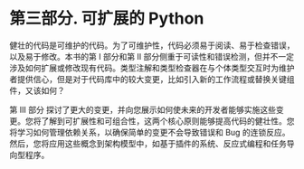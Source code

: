 # 第三部分. 可扩展的 Python

健壮的代码是可维护的代码。为了可维护性，代码必须易于阅读、易于检查错误，以及易于修改。本书的第 I 部分和第 II 部分侧重于可读性和错误检测，但并不一定涉及如何扩展或修改现有代码。类型注解和类型检查器在与个体类型交互时为维护者提供信心，但是对于代码库中的较大变更，比如引入新的工作流程或替换关键组件，又该如何？

第 III 部分 探讨了更大的变更，并向您展示如何使未来的开发者能够实施这些变更。您将了解到可扩展性和可组合性，这两个核心原则能够提高代码的健壮性。您将学习如何管理依赖关系，以确保简单的变更不会导致错误和 Bug 的连锁反应。然后，您将应用这些概念到架构模型中，如基于插件的系统、反应式编程和任务导向型程序。
